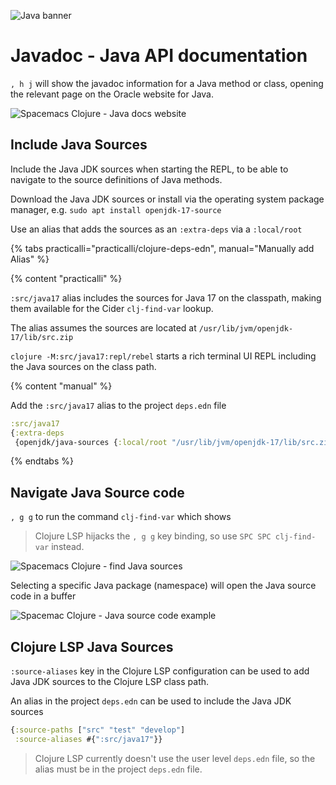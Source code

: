 ![Java banner](https://raw.githubusercontent.com/practicalli/clojure-content/master/images/java-banner.png)

# Javadoc - Java API documentation

`, h j` will show the javadoc information for a Java method or class, opening the relevant page on the Oracle website for Java.

![Spacemacs Clojure - Java docs website](/images/spacemacs-clojure-docs-java-docs-website.png)


## Include Java Sources

Include the Java JDK sources when starting the REPL, to be able to navigate to the source definitions of Java methods.

Download the Java JDK sources or install via the operating system package manager, e.g. `sudo apt install openjdk-17-source`

Use an alias that adds the sources as an `:extra-deps` via a `:local/root`

{% tabs practicalli="practicalli/clojure-deps-edn", manual="Manually add Alias" %}

{% content "practicalli" %}

`:src/java17` alias includes the sources for Java 17 on the classpath, making them available for the Cider `clj-find-var` lookup.

The alias assumes the sources are located at `/usr/lib/jvm/openjdk-17/lib/src.zip`

`clojure -M:src/java17:repl/rebel` starts a rich terminal UI REPL including the Java sources on the class path.


{% content "manual" %}

Add the `:src/java17` alias to the project `deps.edn` file

```clojure
:src/java17
{:extra-deps
 {openjdk/java-sources {:local/root "/usr/lib/jvm/openjdk-17/lib/src.zip"}}}
```

{% endtabs %}


## Navigate Java Source code

`, g g` to run the command `clj-find-var` which shows

> Clojure LSP hijacks the `, g g` key binding, so use `SPC SPC clj-find-var` instead.

![Spacemacs Clojure - find Java sources](/images/spacemacs-clojure-java-find-var.png)

Selecting a specific Java package (namespace) will open the  Java source code in a buffer

![Spacemac Clojure - Java source code example](/images/spacemacs-clojure-find-var-java-source-code.png)


## Clojure LSP Java Sources

`:source-aliases` key in the Clojure LSP configuration can be used to add Java JDK sources to the Clojure LSP class path.

An alias in the project `deps.edn` can be used to include the Java JDK sources

```clojure
{:source-paths ["src" "test" "develop"]
 :source-aliases #{":src/java17"}}
```

> Clojure LSP currently doesn't use the user level `deps.edn` file, so the alias must be in the project `deps.edn` file.
